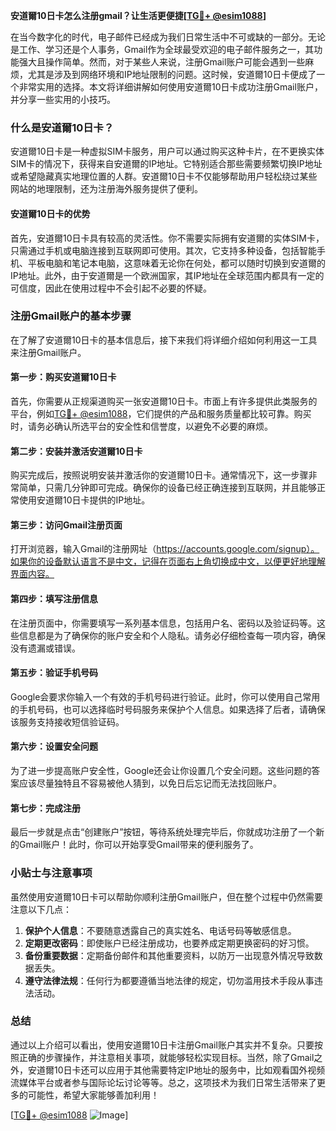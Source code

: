 **安道爾10日卡怎么注册gmail？让生活更便捷[[TG💪+ @esim1088](https://t.me/s/esim1088)]**

在当今数字化的时代，电子邮件已经成为我们日常生活中不可或缺的一部分。无论是工作、学习还是个人事务，Gmail作为全球最受欢迎的电子邮件服务之一，其功能强大且操作简单。然而，对于某些人来说，注册Gmail账户可能会遇到一些麻烦，尤其是涉及到网络环境和IP地址限制的问题。这时候，安道爾10日卡便成了一个非常实用的选择。本文将详细讲解如何使用安道爾10日卡成功注册Gmail账户，并分享一些实用的小技巧。

### 什么是安道爾10日卡？

安道爾10日卡是一种虚拟SIM卡服务，用户可以通过购买这种卡片，在不更换实体SIM卡的情况下，获得来自安道爾的IP地址。它特别适合那些需要频繁切换IP地址或希望隐藏真实地理位置的人群。安道爾10日卡不仅能够帮助用户轻松绕过某些网站的地理限制，还为注册海外服务提供了便利。

#### 安道爾10日卡的优势

首先，安道爾10日卡具有较高的灵活性。你不需要实际拥有安道爾的实体SIM卡，只需通过手机或电脑连接到互联网即可使用。其次，它支持多种设备，包括智能手机、平板电脑和笔记本电脑，这意味着无论你在何处，都可以随时切换到安道爾的IP地址。此外，由于安道爾是一个欧洲国家，其IP地址在全球范围内都具有一定的可信度，因此在使用过程中不会引起不必要的怀疑。

### 注册Gmail账户的基本步骤

在了解了安道爾10日卡的基本信息后，接下来我们将详细介绍如何利用这一工具来注册Gmail账户。

#### 第一步：购买安道爾10日卡

首先，你需要从正规渠道购买一张安道爾10日卡。市面上有许多提供此类服务的平台，例如[TG💪+ @esim1088](https://t.me/s/esim1088)，它们提供的产品和服务质量都比较可靠。购买时，请务必确认所选平台的安全性和信誉度，以避免不必要的麻烦。

#### 第二步：安装并激活安道爾10日卡

购买完成后，按照说明安装并激活你的安道爾10日卡。通常情况下，这一步骤非常简单，只需几分钟即可完成。确保你的设备已经正确连接到互联网，并且能够正常使用安道爾10日卡提供的IP地址。

#### 第三步：访问Gmail注册页面

打开浏览器，输入Gmail的注册网址（https://accounts.google.com/signup）。如果你的设备默认语言不是中文，记得在页面右上角切换成中文，以便更好地理解界面内容。

#### 第四步：填写注册信息

在注册页面中，你需要填写一系列基本信息，包括用户名、密码以及验证码等。这些信息都是为了确保你的账户安全和个人隐私。请务必仔细检查每一项内容，确保没有遗漏或错误。

#### 第五步：验证手机号码

Google会要求你输入一个有效的手机号码进行验证。此时，你可以使用自己常用的手机号码，也可以选择临时号码服务来保护个人信息。如果选择了后者，请确保该服务支持接收短信验证码。

#### 第六步：设置安全问题

为了进一步提高账户安全性，Google还会让你设置几个安全问题。这些问题的答案应该尽量独特且不容易被他人猜到，以免日后忘记而无法找回账户。

#### 第七步：完成注册

最后一步就是点击“创建账户”按钮，等待系统处理完毕后，你就成功注册了一个新的Gmail账户！此时，你可以开始享受Gmail带来的便利服务了。

### 小贴士与注意事项

虽然使用安道爾10日卡可以帮助你顺利注册Gmail账户，但在整个过程中仍然需要注意以下几点：

1. **保护个人信息**：不要随意透露自己的真实姓名、电话号码等敏感信息。
2. **定期更改密码**：即使账户已经注册成功，也要养成定期更换密码的好习惯。
3. **备份重要数据**：定期备份邮件和其他重要资料，以防万一出现意外情况导致数据丢失。
4. **遵守法律法规**：任何行为都要遵循当地法律的规定，切勿滥用技术手段从事违法活动。

### 总结

通过以上介绍可以看出，使用安道爾10日卡注册Gmail账户其实并不复杂。只要按照正确的步骤操作，并注意相关事项，就能够轻松实现目标。当然，除了Gmail之外，安道爾10日卡还可以应用于其他需要特定IP地址的服务中，比如观看国外视频流媒体平台或者参与国际论坛讨论等等。总之，这项技术为我们日常生活带来了更多的可能性，希望大家能够善加利用！

[[TG💪+ @esim1088](https://t.me/s/esim1088) ![Image](https://i.postimg.cc/4NQfJmqS/Snipaste-2025-05-13-00-14-12.png)]